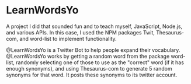 # LearnWordsYo
A project I did that sounded fun and to teach myself, JavaScript, Node.js, and various APIs. In this case, I used the NPM packages Twit, Thesaurus-com, and word-list to implement functionality.

@LearnWordsYo is a Twitter Bot to help people expand their vocabulary. @LearnWordsYo works by getting a random word from the package word-list, randomly selecting one of those to use as the "correct" word (if it has enough synonyms), and using Thesaurus-com to generate 5 random synonyms for that word. It posts these synonyms to its twitter account.
